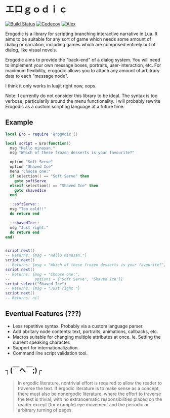 # エロｇｏｄｉｃ

[![Build Status](https://travis-ci.org/oniietzschan/erogodic.svg?branch=master)](https://travis-ci.org/oniietzschan/erogodic)
[![Codecov](https://codecov.io/gh/oniietzschan/erogodic/branch/master/graph/badge.svg)](https://codecov.io/gh/oniietzschan/erogodic)
[![Alex](https://img.shields.io/badge/alex-never_racist-brightgreen.svg)](http://alexjs.com/)

Erogodic is a library for scripting branching interactive narrative in Lua. It aims to be suitable for any sort of game which needs some amount of dialog or narration, including games which are comprised entirely out of dialog, like visual novels.

Erogodic aims to provide the "back-end" of a dialog system. You will need to implement your own message boxes, portraits, user-interaction, etc. For maximum flexibility, erogodic allows you to attach any amount of arbitrary data to each "message node".

I think it only works in luajit right now, oops.

Note: I currently do not consider this library to be ideal. The syntax is too verbose, particularily around the menu functionality. I will probably rewrite Erogodic as a custom scripting language at a future time.

## Example

```lua
local Ero = require 'erogodic'()

local script = Ero(function()
  msg "Hello minasan."
  msg "Which of these frozen desserts is your favourite?"

  option "Soft Serve"
  option "Shaved Ice"
  menu "Choose one:"
  if selection() == "Soft Serve" then
    goto softServe
  elseif selection() == "Shaved Ice" then
    goto shavedIce
  end

  ::softServe::
  msg "Too cold!!"
  do return end

  ::shavedIce::
  msg "Just right."
  do return end
end)


script:next()
-- Returns: {msg = "Hello minasan."}
script:next()
-- Returns: {msg = "Which of these frozen desserts is your favourite?"}
script:next()
-- Returns: {msg = "Choose one:",
--           options = {"Soft Serve", "Shaved Ice"}}
script:select("Shaved Ice")
-- Returns: {msg = "Just right."}
script:next()
-- Returns: nil
```

## Eventual Features (???)
* Less repetitive syntax. Probably via a custom language parser.
* Add abritary node contents: text, portraits, animations, callbacks, etc.
* Macros suitable for changing multiple attributes at once. ie. Setting the current speaking character.
* Support for internationalization.
* Command line script validation tool.

##  ┐(￣ヘ￣;)┌

> In ergodic literature, nontrivial effort is required to allow the reader to traverse the text. If ergodic literature is to make sense as a concept, there must also be nonergodic literature, where the effort to traverse the text is trivial, with no extranoematic responsibilities placed on the reader except (for example) eye movement and the periodic or arbitrary turning of pages.

